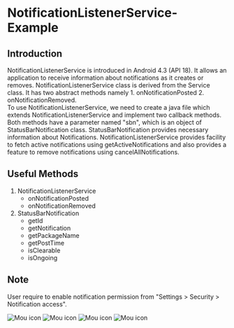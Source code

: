 NotificationListenerService-Example
===================================

## Introduction
NotificationListenerService is introduced in Android 4.3 (API 18). It allows an application to receive information about notifications as it creates or removes. NotificationListenerService class is derived from the Service class. It has two abstract methods namely 1. onNotificationPosted 2. onNotificationRemoved.  
To use NotificationListenerService, we need to create a java file which extends NotificationListenerService and implement two callback methods. Both methods have a parameter named "sbn", which is an object of StatusBarNotification class. StatusBarNotification provides necessary information about Notifications.
NotificationListenerService provides facility to fetch active notifications using getActiveNotifications and also provides a feature to remove notifications using cancelAllNotifications.

## Useful Methods
1. NotificationListenerService
	* onNotificationPosted
	* onNotificationRemoved
2. StatusBarNotification
	* getId
	* getNotification
	* getPackageName
	* getPostTime
	* isClearable
	* isOngoing

## Note
User require to enable notification permission from "Settings > Security > Notification access".

![Mou icon](http://1.bp.blogspot.com/-7Q9G72-ZLCw/UfirCZP-H_I/AAAAAAAAEOk/aqX_YHs6s6Q/s400/device-2013-07-31-113010.png)
![Mou icon](http://1.bp.blogspot.com/-h_bFIcDWWp8/UfirCzDrC_I/AAAAAAAAEO0/9_aMH5EM6Dg/s400/device-2013-07-31-113539.png)
![Mou icon](http://2.bp.blogspot.com/-thl_wNKzILI/UfirDX6NR2I/AAAAAAAAEO4/_o5FWLmkJ2o/s400/device-2013-07-31-113701.png)
![Mou icon](http://1.bp.blogspot.com/-5KyUJQVOVzE/UfirDhqpFzI/AAAAAAAAEPA/RiZoI9dF--Q/s400/device-2013-07-31-113720.png)